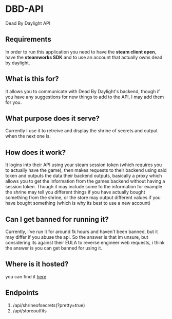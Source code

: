 # DBD-API
Dead By Daylight API

## Requirements
In order to run this application you need to have the **steam client open**, have the **steamworks SDK** and to use an account that actually owns dead by daylight.

## What is this for?
It allows you to communicate with Dead By Daylight's backend, though if you have any suggestions for new things to add to the API, I may add them for you.

## What purpose does it serve?
Currently I use it to retreive and display the shrine of secrets and output when the next one is.

## How does it work?
It logins into their API using your steam session token (which requires you to actually have the game), then makes requests to their backend using said token and outputs the data their backend outputs, basically a proxy which allows you to get the information from the games backend without having a session token. Though it may include some fo the information for example the shrine may tell you different things if you have actually bought something from the shrine, or the store may output different values if you have bought something (which is why its best to use a new account)

## Can I get banned for running it?
Currently, i've run it for around 1k hours and haven't been banned, but it may differ if you abuse the api. So the answer is that im unsure, but considering its against their EULA to reverse engineer web requests, i think the answer is you can get banned for using it.

## Where is it hosted?
you can find it [here](https://dbd.wolfer.io)

## Endpoints
1. /api/shrineofsecrets(?pretty=true)
2. /api/storeoutfits
